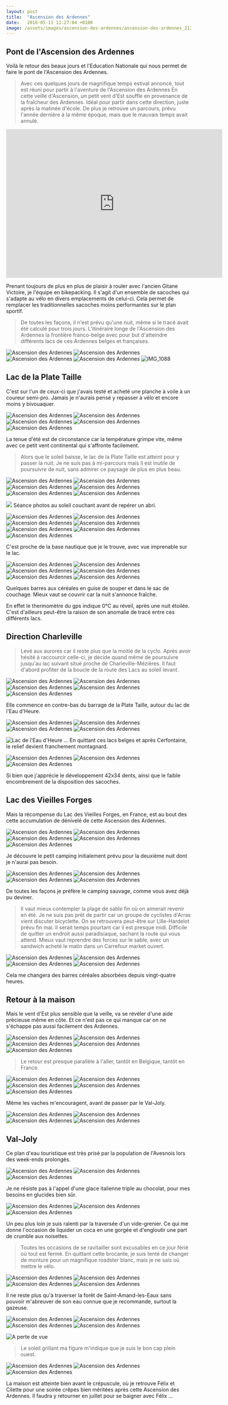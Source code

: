 ```yaml
---
layout: post
title:  "Ascension des Ardennes"
date:   2016-05-11 11:27:04 +0100
image: /assets/images/ascension-des-ardennes/ascension-des-ardennes_2123.jpg
---
```

## Pont de l'Ascension des Ardennes
Voilà le retour des beaux jours et l'Education Nationale qui nous permet de faire le pont de l'Ascension des Ardennes.
> Avec ces quelques jours de magnifique temps estival annoncé, tout est réuni pour partir à l'aventure de l'Ascension des Ardennes
En cette veille d'Ascension, un petit vent d'Est souffle en provenance de la fraîcheur des Ardennes.
Idéal pour partir dans cette direction, juste après la matinée d'école.
De plus je retrouve un parcours, prévu l'année dernière à la même époque, mais que le mauvais temps avait annulé.

<center><iframe src="https://www.strava.com/activities/566807959/embed/c8a0a9c75d781f4eaddbc8fbcfe4281a986de325" width="590" height="405" frameborder="0" scrolling="no"></iframe></center>

Prenant toujours de plus en plus de plaisir à rouler avec l'ancien Gitane Victoire, je l'équipe en bikepacking.
Il s'agit d'un ensemble de sacoches qui s'adapte au vélo en divers emplacements de celui-ci.
Cela permet de remplacer les traditionnelles sacoches moins performantes sur le plan sportif.
> De toutes les façons, il n'est prévu qu'une nuit, même si le tracé avait été calculé pour trois jours.
L'itinéraire longe de l'Ascension des Ardennes la frontière franco-belge avec pour but d'atteindre différents lacs de ces Ardennes belges et françaises.
<div class="gallery-box">
  <div class="gallery">
<img src="/assets/images/ascension-des-ardennes/ascension-des-ardennes_2071.jpg" title="Souvenir du passé" alt="Ascension des Ardennes" >
<img src="/assets/images/ascension-des-ardennes/ascension-des-ardennes_2072.jpg" title="En route pour l'Empire" alt="Ascension des Ardennes" >
<img src="/assets/images/ascension-des-ardennes/ascension-des-ardennes_2073.jpg" title="" alt="Ascension des Ardennes" >
<img src="/assets/images/ascension-des-ardennes/ascension-des-ardennes_2075.jpg" title="" alt="Ascension des Ardennes" >
<img src="/assets/images/ascension-des-ardennes/ascension-des-ardennes_2186.jpg" title="Libération de la Belgique" alt="IMG_1088" >
</div>
</div>

## Lac de la Plate Taille
C'est sur l'un de ceux-ci que j'avais testé et acheté une planche à voile à un coureur semi-pro.
Jamais je n'aurais pensé y repasser à vélo et encore moins y bivouaquer.


<div class="gallery-box">
  <div class="gallery">
<img src="/assets/images/ascension-des-ardennes/ascension-des-ardennes_2076.jpg" title="" alt="Ascension des Ardennes" >
<img src="/assets/images/ascension-des-ardennes/ascension-des-ardennes_2077.jpg" title="Station d'épuration écolo belge" alt="Ascension des Ardennes" >
<img src="/assets/images/ascension-des-ardennes/ascension-des-ardennes_2078.jpg" title="" alt="Ascension des Ardennes" >
<img src="/assets/images/ascension-des-ardennes/ascension-des-ardennes_2079.jpg" title="Alignement de hêtres pourpres" alt="Ascension des Ardennes" >
<img src="/assets/images/ascension-des-ardennes/ascension-des-ardennes_2142.jpg" title="A l'ombre d'un hêtre pourpre" alt="Ascension des Ardennes" >
</div>
</div>

La tenue d'été est de circonstance car la température grimpe vite, même avec ce petit vent continental qui s'affronte facilement.
> Alors que le soleil baisse, le lac de la Plate Taille est atteint pour y passer la nuit.
Je ne suis pas à mi-parcours mais il est inutile de poursuivre de nuit, sans admirer ce paysage de plus en plus beau.
<div class="gallery-box">
  <div class="gallery">
<img src="/assets/images/ascension-des-ardennes/ascension-des-ardennes_2080.jpg" title="Equipement bikepacking" alt="Ascension des Ardennes" >
<img src="/assets/images/ascension-des-ardennes/ascension-des-ardennes_2081.jpg" title="" alt="Ascension des Ardennes" >
<img src="/assets/images/ascension-des-ardennes/ascension-des-ardennes_2082.jpg" title="" alt="Ascension des Ardennes" >
<img src="/assets/images/ascension-des-ardennes/ascension-des-ardennes_2083.jpg" title="Idéal pour la planche" alt="Ascension des Ardennes" >
<img src="/assets/images/ascension-des-ardennes/ascension-des-ardennes_2084.jpg" title="" alt="Ascension des Ardennes" >
<img src="/assets/images/ascension-des-ardennes/ascension-des-ardennes_2085.jpg" title="Barrage de la Plate Taille" alt="Ascension des Ardennes" >
</div>
</div>

![](/assets/images/ascension-des-ardennes/2082.jpg)
Séance photos au soleil couchant avant de repérer un abri.

<div class="gallery-box">
  <div class="gallery">
<img src="/assets/images/ascension-des-ardennes/ascension-des-ardennes_2087.jpg" title="" alt="Ascension des Ardennes" >
<img src="/assets/images/ascension-des-ardennes/ascension-des-ardennes_2088.jpg" title="Le pays de la bicyclette" alt="Ascension des Ardennes" >
<img src="/assets/images/ascension-des-ardennes/ascension-des-ardennes_2089.jpg" title="Vers le lac de l'Eau d'Heure" alt="Ascension des Ardennes" >
<img src="/assets/images/ascension-des-ardennes/ascension-des-ardennes_2090.jpg" title="Usine du barrage" alt="Ascension des Ardennes" >
<img src="/assets/images/ascension-des-ardennes/ascension-des-ardennes_2091.jpg" title="Barrage de la Plate Taille " alt="Ascension des Ardennes" >
<img src="/assets/images/ascension-des-ardennes/ascension-des-ardennes_2092.jpg" title="" alt="Ascension des Ardennes" >
<img src="/assets/images/ascension-des-ardennes/ascension-des-ardennes_2093.jpg" title="" alt="Ascension des Ardennes" >
</div>
</div>

C'est proche de la base nautique que je le trouve, avec vue imprenable sur le lac.

<div class="gallery-box">
  <div class="gallery">
<img src="/assets/images/ascension-des-ardennes/ascension-des-ardennes_2094.jpg" title="" alt="Ascension des Ardennes" >
<img src="/assets/images/ascension-des-ardennes/ascension-des-ardennes_2095.jpg" title="Lac de la Plate Taille " alt="Ascension des Ardennes" >
<img src="/assets/images/ascension-des-ardennes/ascension-des-ardennes_2096.jpg" title="" alt="Ascension des Ardennes" >
<img src="/assets/images/ascension-des-ardennes/ascension-des-ardennes_2097.jpg" title="Camping 1 étoile" alt="Ascension des Ardennes" >
<img src="/assets/images/ascension-des-ardennes/ascension-des-ardennes_2098.jpg" title="Base nautique" alt="Ascension des Ardennes" >
<img src="/assets/images/ascension-des-ardennes/ascension-des-ardennes_2099.jpg" title="" alt="Ascension des Ardennes" >
</div>
</div>

Quelques barres aux céréales en guise de souper et dans le sac de couchage.
Mieux vaut se couvrir car la nuit s'annonce fraîche.

En effet le thermomètre du gps indique 0°C au réveil, après une nuit étoilée.
C'est d'ailleurs peut-être la raison de son anomalie de tracé entre ces différents lacs.
## Direction Charleville
> Levé aux aurores car il reste plus que la moitié de la cyclo.
Après avoir hésité à raccourcir celle-ci, je décide quand même de poursuivre jusqu'au lac suivant situé proche de Charleville-Mézières.
Il faut d'abord profiter de la boucle de la route des Lacs au soleil levant.

<div class="gallery-box">
  <div class="gallery">
<img src="/assets/images/ascension-des-ardennes/ascension-des-ardennes_2100.jpg" title="" alt="Ascension des Ardennes" >
<img src="/assets/images/ascension-des-ardennes/ascension-des-ardennes_2101.jpg" title="" alt="Ascension des Ardennes" >
<img src="/assets/images/ascension-des-ardennes/ascension-des-ardennes_2102.jpg" title="" alt="Ascension des Ardennes" >
<img src="/assets/images/ascension-des-ardennes/ascension-des-ardennes_2103.jpg" title="" alt="Ascension des Ardennes" >
<img src="/assets/images/ascension-des-ardennes/ascension-des-ardennes_2104.jpg" title="Barrage de l'Eau d'Heure" alt="Ascension des Ardennes" >
</div>
</div>

Elle commence en contre-bas du barrage de la Plate Taille, autour du lac de l'Eau d'Heure.

<div class="gallery-box">
  <div class="gallery">
<img src="/assets/images/ascension-des-ardennes/ascension-des-ardennes_2106.jpg" title="" alt="Ascension des Ardennes" >
<img src="/assets/images/ascension-des-ardennes/ascension-des-ardennes_2108.jpg" title="au soleil levant" alt="Ascension des Ardennes" >
<img src="/assets/images/ascension-des-ardennes/ascension-des-ardennes_2109.jpg" title="Route de la ..." alt="Ascension des Ardennes" >
<img src="/assets/images/ascension-des-ardennes/ascension-des-ardennes_2110.jpg" title="boucle des lacs" alt="Ascension des Ardennes" >
</div>
</div>

![Lac de l'Eau d'Heure ...](/assets/images/ascension-des-ardennes/2105.jpg)
En quittant ces lacs belges et après Cerfontaine, le relief devient franchement montagnard.

<div class="gallery-box">
  <div class="gallery">
<img src="/assets/images/ascension-des-ardennes/ascension-des-ardennes_2111.jpg" title="Cerfontaine" alt="Ascension des Ardennes" >
<img src="/assets/images/ascension-des-ardennes/ascension-des-ardennes_2112.jpg" title="Encore un souvenir" alt="Ascension des Ardennes" >
<img src="/assets/images/ascension-des-ardennes/ascension-des-ardennes_2113.jpg" title="En direction de Charleville-Mézières" alt="Ascension des Ardennes" >
</div>
</div>

Si bien que j'apprécie le développement 42x34 dents, ainsi que le faible encombrement de la disposition des sacoches.

## Lac des Vieilles Forges
Mais la récompense du Lac des Vieilles Forges, en France, est au bout des cette accumulation de dénivelé de cette Ascension des Ardennes.

<div class="gallery-box">
  <div class="gallery">
<img src="/assets/images/ascension-des-ardennes/ascension-des-ardennes_2114.jpg" title="" alt="Ascension des Ardennes" >
<img src="/assets/images/ascension-des-ardennes/ascension-des-ardennes_2115.jpg" title="" alt="Ascension des Ardennes" >
<img src="/assets/images/ascension-des-ardennes/ascension-des-ardennes_2116.jpg" title="" alt="Ascension des Ardennes" >
<img src="/assets/images/ascension-des-ardennes/ascension-des-ardennes_2117.jpg" title="" alt="Ascension des Ardennes" >
<img src="/assets/images/ascension-des-ardennes/ascension-des-ardennes_2118.jpg" title="Lac des Vieilles Forges" alt="Ascension des Ardennes" >
</div>
</div>

Je découvre le petit camping initialement prévu pour la deuxième nuit dont je n'aurai pas besoin.

<div class="gallery-box">
  <div class="gallery">
<img src="/assets/images/ascension-des-ardennes/ascension-des-ardennes_2119.jpg" title="Camping des Vieilles Forges" alt="Ascension des Ardennes" >
<img src="/assets/images/ascension-des-ardennes/ascension-des-ardennes_2120.jpg" title="Arrivé aux Caraïbes" alt="Ascension des Ardennes" >
<img src="/assets/images/ascension-des-ardennes/ascension-des-ardennes_2121.jpg" title="" alt="Ascension des Ardennes" >
<img src="/assets/images/ascension-des-ardennes/ascension-des-ardennes_2122.jpg" title="Lac des Vieilles Forges" alt="Ascension des Ardennes" >
</div>
</div>

De toutes les façons je préfère le camping sauvage, comme vous avez déjà pu deviner.
> Il vaut mieux contempler la plage de sable fin où on aimerait revenir en été.
Je ne suis pas prêt de partir car un groupe de cyclistes d'Arras vient discuter bicyclette.
On se retrouvera peut-être sur Lille-Hardelot prévu fin mai.
Il serait temps pourtant car il est presque midi.
> Difficile de quitter un endroit aussi paradisiaque, sachant la route qui vous attend.
Mieux vaut reprendre des forces sur le sable, avec un sandwich acheté le matin dans un Carrefour market ouvert.

<div class="gallery-box">
  <div class="gallery">
<img src="/assets/images/ascension-des-ardennes/ascension-des-ardennes_2123.jpg" title="Tout est prévu" alt="Ascension des Ardennes" >
<img src="/assets/images/ascension-des-ardennes/ascension-des-ardennes_2124.jpg" title="Peu de baigneurs en ..." alt="Ascension des Ardennes" >
<img src="/assets/images/ascension-des-ardennes/ascension-des-ardennes_2125.jpg" title="ce début de saison" alt="Ascension des Ardennes" >
<img src="/assets/images/ascension-des-ardennes/ascension-des-ardennes_2126.jpg" title="" alt="Ascension des Ardennes" >
</div>
</div>

Cela me changera des barres céréales absorbées depuis vingt-quatre heures.

## Retour à la maison
Mais le vent d'Est plus sensible que la veille, va se révéler d'une aide précieuse même en côte.
Et ce n'est pas ce qui manque car on ne s'échappe pas aussi facilement des Ardennes.

<div class="gallery-box">
  <div class="gallery">
<img src="/assets/images/ascension-des-ardennes/ascension-des-ardennes_2127.jpg" title="Belle route de montagne" alt="Ascension des Ardennes" >
<img src="/assets/images/ascension-des-ardennes/ascension-des-ardennes_2129.jpg" title="Bleu sur bleu" alt="Ascension des Ardennes" >
<img src="/assets/images/ascension-des-ardennes/ascension-des-ardennes_2130.jpg" title="Forêt des Ardennes" alt="Ascension des Ardennes" >
<img src="/assets/images/ascension-des-ardennes/ascension-des-ardennes_2131.jpg" title="Rivière des Ardennes" alt="Ascension des Ardennes" >
<img src="/assets/images/ascension-des-ardennes/ascension-des-ardennes_2132.jpg" title="Pâturage des Ardennes" alt="Ascension des Ardennes" >
</div>
</div>

> Le retour est presque parallèle à l'aller, tantôt en Belgique, tantôt en France.

<div class="gallery-box">
  <div class="gallery">
<img src="/assets/images/ascension-des-ardennes/ascension-des-ardennes_2128.jpg" title="Fortifications Vauban " alt="Ascension des Ardennes" >
<img src="/assets/images/ascension-des-ardennes/ascension-des-ardennes_2138.jpg" title="Route touristique de l'Oise" alt="Ascension des Ardennes" >
<img src="/assets/images/ascension-des-ardennes/ascension-des-ardennes_2139.jpg" title="Bière trappiste belge après l'effort" alt="Ascension des Ardennes" >
<img src="/assets/images/ascension-des-ardennes/ascension-des-ardennes_2140.jpg" title="" alt="Ascension des Ardennes" >
<img src="/assets/images/ascension-des-ardennes/ascension-des-ardennes_2141.jpg" title="" alt="Ascension des Ardennes" >
</div>
</div>

Même les vaches m'encouragent, avant de passer par le Val-Joly.

<div class="gallery-box">
  <div class="gallery">
<img src="/assets/images/ascension-des-ardennes/ascension-des-ardennes_2133.jpg" title="" alt="Ascension des Ardennes" >
<img src="/assets/images/ascension-des-ardennes/ascension-des-ardennes_2134.jpg" title="Pause champêtre" alt="Ascension des Ardennes" >
<img src="/assets/images/ascension-des-ardennes/ascension-des-ardennes_2135.jpg" title="Quelles curieuses !" alt="Ascension des Ardennes" >
<img src="/assets/images/ascension-des-ardennes/ascension-des-ardennes_2137.jpg" title="Envie de faire un tour ?" alt="Ascension des Ardennes" >
</div>
</div>

## Val-Joly
Ce plan d'eau touristique est très prisé par la population de l'Avesnois lors des week-ends prolongés.

<div class="gallery-box">
  <div class="gallery">
<img src="/assets/images/ascension-des-ardennes/ascension-des-ardennes_2143.jpg" title="Le Val-Joly" alt="Ascension des Ardennes" >
<img src="/assets/images/ascension-des-ardennes/ascension-des-ardennes_2144.jpg" title="" alt="Ascension des Ardennes" >
<img src="/assets/images/ascension-des-ardennes/ascension-des-ardennes_2145.jpg" title="" alt="Ascension des Ardennes" >
</div>
</div>

Je ne résiste pas à l'appel d'une glace italienne triple au chocolat, pour mes besoins en glucides bien sûr.

<div class="gallery-box">
  <div class="gallery">
<img src="/assets/images/ascension-des-ardennes/ascension-des-ardennes_2146.jpg" title="Ravitaillement de la monture" alt="Ascension des Ardennes" >
<img src="/assets/images/ascension-des-ardennes/ascension-des-ardennes_2147.jpg" title="Il ne faut pas traîner" alt="Ascension des Ardennes" >
<img src="/assets/images/ascension-des-ardennes/ascension-des-ardennes_2148.jpg" title="Ginkgos au chocolat" alt="Ascension des Ardennes" >
</div>
</div>

Un peu plus loin je suis ralenti par la traversée d'un vide-grenier.
Ce qui me donne l'occasion de liquider un coca en une gorgée et d'engloutir une part de crumble aux noisettes.
> Toutes les occasions de se ravitailler sont excusables en ce jour férié où tout est fermé.
En quittant cette brocante, je suis tenté de changer de monture pour un magnifique roadster blanc, mais je ne sais où mettre le vélo.

<div class="gallery-box">
  <div class="gallery">
<img src="/assets/images/ascension-des-ardennes/ascension-des-ardennes_2150.jpg" title="Rouge ou blanc" alt="Ascension des Ardennes" >
<img src="/assets/images/ascension-des-ardennes/ascension-des-ardennes_2151.jpg" title="Un peu encombrant" alt="Ascension des Ardennes" >
<img src="/assets/images/ascension-des-ardennes/ascension-des-ardennes_2152.jpg" title="1600 cm3 pour plus d'une tonne" alt="Ascension des Ardennes" >
<img src="/assets/images/ascension-des-ardennes/ascension-des-ardennes_2153.jpg" title="Difficile de tout caser" alt="Ascension des Ardennes" >
</div>
</div>

Il ne reste plus qu'à traverser la forêt de Saint-Amand-les-Eaux sans pouvoir m'abreuver de son eau connue que je recommande, surtout la gazeuse.

<div class="gallery-box">
  <div class="gallery">
<img src="/assets/images/ascension-des-ardennes/ascension-des-ardennes_2158.jpg" title="Pour l'hiver prochain" alt="Ascension des Ardennes" >
<img src="/assets/images/ascension-des-ardennes/ascension-des-ardennes_2159.jpg" title="Forêt de Saint-Amand-les-Eaux" alt="Ascension des Ardennes" >
<img src="/assets/images/ascension-des-ardennes/ascension-des-ardennes_2160.jpg" title="Son eau minérale" alt="Ascension des Ardennes" >
<img src="/assets/images/ascension-des-ardennes/ascension-des-ardennes_2161.jpg" title="Eglise abbatiale bénédictine de St Amand" alt="Ascension des Ardennes" >
</div>
</div>

![A perte de vue](/assets/images/ascension-des-ardennes/2155.jpg)
> Le soleil grillant ma figure m'indique que je suis le bon cap plein ouest.

<div class="gallery-box">
  <div class="gallery">
<img src="/assets/images/ascension-des-ardennes/ascension-des-ardennes_2154.jpg" title="Quelle odeur !" alt="Ascension des Ardennes" >
<img src="/assets/images/ascension-des-ardennes/ascension-des-ardennes_2156.jpg" title="Quel enchaînement !" alt="Ascension des Ardennes" >
<img src="/assets/images/ascension-des-ardennes/ascension-des-ardennes_2157.jpg" title="La Sambre canalisée" alt="Ascension des Ardennes" >
</div>
</div>

La maison est atteinte bien avant le crépuscule, où je retrouve Félix et Cilette pour une soirée crêpes bien méritées après cette Ascension des Ardennes.
Il faudra y retourner en juillet pour se baigner avec Félix ...